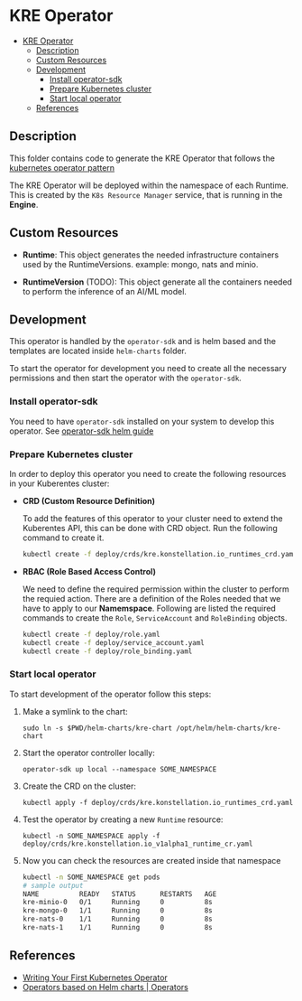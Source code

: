 # KRE Operator

- [KRE Operator](#kre-operator)
  - [Description](#description)
  - [Custom Resources](#custom-resources)
  - [Development](#development)
    - [Install operator-sdk](#install-operator-sdk)
    - [Prepare Kubernetes cluster](#prepare-kubernetes-cluster)
    - [Start local operator](#start-local-operator)
  - [References](#references)


## Description

This folder contains code to generate the KRE Operator that follows the [kubernetes operator pattern](https://kubernetes.io/docs/concepts/extend-kubernetes/operator/) 

The KRE Operator will be deployed within the namespace of each Runtime. This is created by the `K8s Resource Manager` service, that is running in the **Engine**.


## Custom Resources

* **Runtime**: This object generates the needed infrastructure containers used by the RuntimeVersions. example: mongo, nats and minio.  

* **RuntimeVersion** (TODO): This object generate all the containers needed to perform the inference of an AI/ML model.


## Development

This operator is handled by the `operator-sdk` and is helm based and the templates are located inside `helm-charts` folder. 

To start the operator for development you need to create all the necessary permissions and then start the operator with the `operator-sdk`. 


### Install operator-sdk

You need to have `operator-sdk` installed on your system to develop this operator. See [operator-sdk helm guide](https://github.com/operator-framework/operator-sdk/blob/master/doc/helm/user-guide.md)

### Prepare Kubernetes cluster

In order to deploy this operator you need to create the following resources in your Kuberentes cluster:

* **CRD (Custom Resource Definition)**

    To add the features of this operator to your cluster need to extend the Kuberentes API, this can be done with
    CRD object. Run the following command to create it.
    
    ```bash
    kubectl create -f deploy/crds/kre.konstellation.io_runtimes_crd.yaml
    ```

* **RBAC (Role Based Access Control)**

    We need to define the required permission within the cluster to perform the requied action. There are a definition 
    of the Roles needed that we have to apply to our **Namemspace**. Following are listed the required commands to create
    the `Role`, `ServiceAccount` and `RoleBinding` objects.

    ```bash
    kubectl create -f deploy/role.yaml
    kubectl create -f deploy/service_account.yaml
    kubectl create -f deploy/role_binding.yaml
    ```


### Start local operator

To start development of the operator follow this steps:


1. Make a symlink to the chart:

    `sudo ln -s $PWD/helm-charts/kre-chart /opt/helm/helm-charts/kre-chart`

2. Start the operator controller locally:

    `operator-sdk up local --namespace SOME_NAMESPACE`

3. Create the CRD on the cluster:

    `kubectl apply -f deploy/crds/kre.konstellation.io_runtimes_crd.yaml`

4. Test the operator by creating a new `Runtime` resource: 

    `kubectl -n SOME_NAMESPACE apply -f deploy/crds/kre.konstellation.io_v1alpha1_runtime_cr.yaml`

5. Now you can check the resources are created inside that namespace

    ```bash
    kubectl -n SOME_NAMESPACE get pods
    # sample output
    NAME          READY   STATUS      RESTARTS   AGE
    kre-minio-0   0/1     Running     0          8s
    kre-mongo-0   1/1     Running     0          8s
    kre-nats-0    1/1     Running     0          8s
    kre-nats-1    1/1     Running     0          8s
    ```


## References

* [Writing Your First Kubernetes Operator](https://medium.com/faun/writing-your-first-kubernetes-operator-8f3df4453234)
* [Operators based on Helm charts | Operators](https://docs.okd.io/latest/operators/osdk-helm.html)

